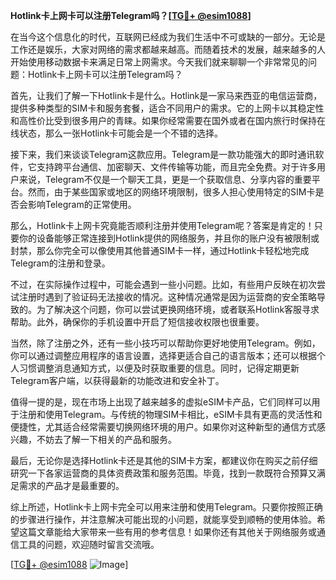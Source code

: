 **Hotlink卡上网卡可以注册Telegram吗？[[TG💪+ @esim1088](https://t.me/s/esim1088)]**

在当今这个信息化的时代，互联网已经成为我们生活中不可或缺的一部分。无论是工作还是娱乐，大家对网络的需求都越来越高。而随着技术的发展，越来越多的人开始使用移动数据卡来满足日常上网需求。今天我们就来聊聊一个非常常见的问题：Hotlink卡上网卡可以注册Telegram吗？

首先，让我们了解一下Hotlink卡是什么。Hotlink是一家马来西亚的电信运营商，提供多种类型的SIM卡和服务套餐，适合不同用户的需求。它的上网卡以其稳定性和高性价比受到很多用户的青睐。如果你经常需要在国外或者在国内旅行时保持在线状态，那么一张Hotlink卡可能会是一个不错的选择。

接下来，我们来谈谈Telegram这款应用。Telegram是一款功能强大的即时通讯软件，它支持跨平台通信、加密聊天、文件传输等功能，而且完全免费。对于许多用户来说，Telegram不仅是一个聊天工具，更是一个获取信息、分享内容的重要平台。然而，由于某些国家或地区的网络环境限制，很多人担心使用特定的SIM卡是否会影响Telegram的正常使用。

那么，Hotlink卡上网卡究竟能否顺利注册并使用Telegram呢？答案是肯定的！只要你的设备能够正常连接到Hotlink提供的网络服务，并且你的账户没有被限制或封禁，那么你完全可以像使用其他普通SIM卡一样，通过Hotlink卡轻松地完成Telegram的注册和登录。

不过，在实际操作过程中，可能会遇到一些小问题。比如，有些用户反映在初次尝试注册时遇到了验证码无法接收的情况。这种情况通常是因为运营商的安全策略导致的。为了解决这个问题，你可以尝试更换网络环境，或者联系Hotlink客服寻求帮助。此外，确保你的手机设置中开启了短信接收权限也很重要。

当然，除了注册之外，还有一些小技巧可以帮助你更好地使用Telegram。例如，你可以通过调整应用程序的语言设置，选择更适合自己的语言版本；还可以根据个人习惯调整消息通知方式，以便及时获取重要的信息。同时，记得定期更新Telegram客户端，以获得最新的功能改进和安全补丁。

值得一提的是，现在市场上出现了越来越多的虚拟eSIM卡产品，它们同样可以用于注册和使用Telegram。与传统的物理SIM卡相比，eSIM卡具有更高的灵活性和便捷性，尤其适合经常需要切换网络环境的用户。如果你对这种新型的通信方式感兴趣，不妨去了解一下相关的产品和服务。

最后，无论你是选择Hotlink卡还是其他的SIM卡方案，都建议你在购买之前仔细研究一下各家运营商的具体资费政策和服务范围。毕竟，找到一款既符合预算又满足需求的产品才是最重要的。

综上所述，Hotlink卡上网卡完全可以用来注册和使用Telegram。只要你按照正确的步骤进行操作，并注意解决可能出现的小问题，就能享受到顺畅的使用体验。希望这篇文章能给大家带来一些有用的参考信息！如果你还有其他关于网络服务或通信工具的问题，欢迎随时留言交流哦。

[[TG💪+ @esim1088](https://t.me/s/esim1088) ![Image](https://i.postimg.cc/4NQfJmqS/Snipaste-2025-05-13-00-14-12.png)]